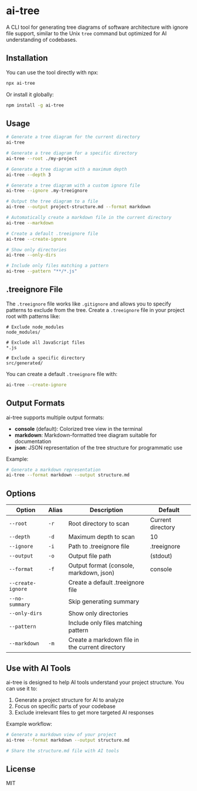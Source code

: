 # ai-tree

A CLI tool for generating tree diagrams of software architecture with ignore file support, similar to the Unix `tree` command but optimized for AI understanding of codebases.

## Installation

You can use the tool directly with npx:

```bash
npx ai-tree
```

Or install it globally:

```bash
npm install -g ai-tree
```

## Usage

```bash
# Generate a tree diagram for the current directory
ai-tree

# Generate a tree diagram for a specific directory
ai-tree --root ./my-project

# Generate a tree diagram with a maximum depth
ai-tree --depth 3

# Generate a tree diagram with a custom ignore file
ai-tree --ignore .my-treeignore

# Output the tree diagram to a file
ai-tree --output project-structure.md --format markdown

# Automatically create a markdown file in the current directory
ai-tree --markdown

# Create a default .treeignore file
ai-tree --create-ignore

# Show only directories
ai-tree --only-dirs

# Include only files matching a pattern
ai-tree --pattern "**/*.js"
```

## .treeignore File

The `.treeignore` file works like `.gitignore` and allows you to specify patterns to exclude from the tree. Create a `.treeignore` file in your project root with patterns like:

```
# Exclude node_modules
node_modules/

# Exclude all JavaScript files
*.js

# Exclude a specific directory
src/generated/
```

You can create a default `.treeignore` file with:

```bash
ai-tree --create-ignore
```

## Output Formats

ai-tree supports multiple output formats:

- **console** (default): Colorized tree view in the terminal
- **markdown**: Markdown-formatted tree diagram suitable for documentation
- **json**: JSON representation of the tree structure for programmatic use

Example:

```bash
# Generate a markdown representation
ai-tree --format markdown --output structure.md
```

## Options

| Option | Alias | Description | Default |
|--------|-------|-------------|---------|
| `--root` | `-r` | Root directory to scan | Current directory |
| `--depth` | `-d` | Maximum depth to scan | 10 |
| `--ignore` | `-i` | Path to .treeignore file | .treeignore |
| `--output` | `-o` | Output file path | (stdout) |
| `--format` | `-f` | Output format (console, markdown, json) | console |
| `--create-ignore` | | Create a default .treeignore file | |
| `--no-summary` | | Skip generating summary | |
| `--only-dirs` | | Show only directories | |
| `--pattern` | | Include only files matching pattern | |
| `--markdown` | `-m` | Create a markdown file in the current directory | |

## Use with AI Tools

ai-tree is designed to help AI tools understand your project structure. You can use it to:

1. Generate a project structure for AI to analyze
2. Focus on specific parts of your codebase
3. Exclude irrelevant files to get more targeted AI responses

Example workflow:

```bash
# Generate a markdown view of your project
ai-tree --format markdown --output structure.md

# Share the structure.md file with AI tools
```

## License

MIT